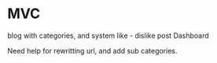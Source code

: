 # MVC
blog with categories, and system like - dislike post
Dashboard

Need help for rewritting url, and add sub categories.
